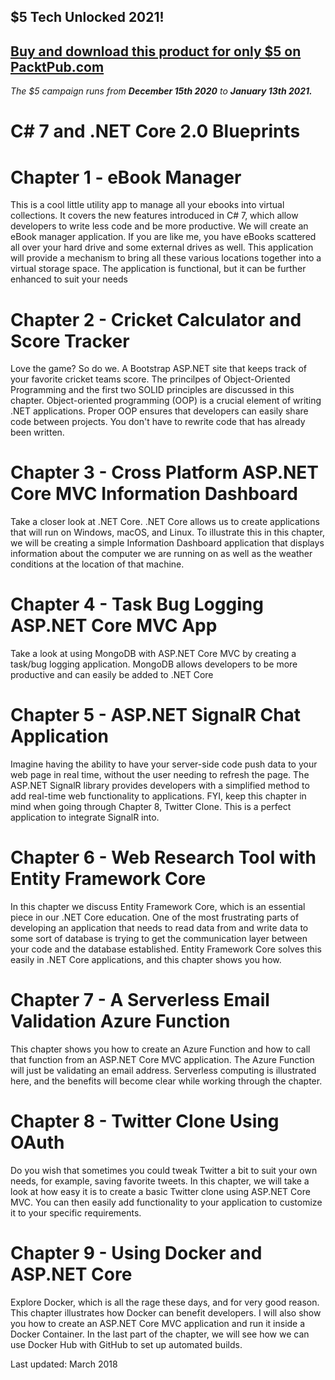 ## $5 Tech Unlocked 2021!
[Buy and download this product for only $5 on PacktPub.com](https://www.packtpub.com/)
-----
*The $5 campaign         runs from __December 15th 2020__ to __January 13th 2021.__*

# C# 7 and .NET Core 2.0 Blueprints

# Chapter 1 - eBook Manager
This is a cool little utility app to manage all your ebooks into virtual collections. It covers the new features introduced in C# 7,
which allow developers to write less code and be more productive. We will create an eBook manager application. If you are like me, you have eBooks scattered all over your hard drive and some external drives as well. This application will provide a mechanism to bring all
these various locations together into a virtual storage space. The application is functional, but it can be further enhanced to suit your needs

# Chapter 2 - Cricket Calculator and Score Tracker
Love the game? So do we. A Bootstrap ASP.NET site that keeps track of your favorite cricket teams score. The princilpes of Object-Oriented Programming and the first two SOLID principles are discussed in this chapter. Object-oriented programming (OOP) is a crucial element of writing .NET applications. Proper OOP ensures that developers can easily share code between projects. You don't have to rewrite code that has already been written. 

# Chapter 3 - Cross Platform ASP.NET Core MVC Information Dashboard
Take a closer look at .NET Core. .NET Core allows us to create applications that will run on Windows, macOS, and Linux. To illustrate this in this chapter, we will be creating a simple Information Dashboard application that displays information about the computer we are running on as well as the weather conditions at the location of that machine.

# Chapter 4 - Task Bug Logging ASP.NET Core MVC App
Take a look at using MongoDB with ASP.NET Core MVC by creating a task/bug logging application. MongoDB allows developers to be more productive and can easily be added to .NET Core

# Chapter 5 - ASP.NET SignalR Chat Application
Imagine having the ability to have your server-side code push data to your web page in real time, without the user needing to refresh the page. The ASP.NET SignalR library provides developers with a simplified method to add real-time web functionality to applications. FYI, keep this chapter in mind when going through Chapter 8, Twitter Clone. This is a perfect application to integrate SignalR into.

# Chapter 6 - Web Research Tool with Entity Framework Core
In this chapter we discuss Entity Framework Core, which is an essential piece in our .NET Core education. One of the most frustrating parts of developing an application that needs to read data from and write data to some sort of database is trying to get the communication layer between your code and the database established. Entity Framework Core solves this easily in .NET Core applications, and this chapter shows you how.

# Chapter 7 - A Serverless Email Validation Azure Function
This chapter shows you how to create an Azure Function and how to call that function from an ASP.NET Core MVC application. The Azure
Function will just be validating an email address. Serverless computing is illustrated here, and the benefits will become clear while working through the chapter.

# Chapter 8 - Twitter Clone Using OAuth
Do you wish that sometimes you could tweak Twitter a bit to suit your own needs, for example, saving favorite tweets. In this chapter, we
will take a look at how easy it is to create a basic Twitter clone using ASP.NET Core MVC. You can then easily add functionality to your application to customize it to your specific requirements.

# Chapter 9 - Using Docker and ASP.NET Core
Explore Docker, which is all the rage these days, and for very good reason. This chapter illustrates how Docker can benefit developers.
I will also show you how to create an ASP.NET Core MVC application and run it inside a Docker Container. In the last part of the chapter, we will see how we can use Docker Hub with GitHub to set up automated builds.

Last updated: March 2018
